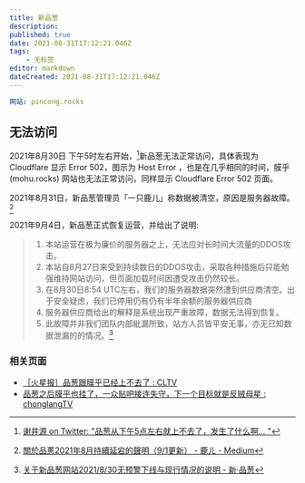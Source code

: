 ```yaml
---
title: 新品葱
description: 
published: true
date: 2021-08-31T17:12:21.046Z
tags:
    - 无标签
editor: markdown
dateCreated: 2021-08-31T17:12:21.046Z
---
```


```YAML
网站: pincong.rocks
```

## 无法访问

2021年8月30日 下午5时左右开始，[^5pm_pr]新品葱无法正常访问，具体表现为 Cloudflare 显示 Error 502，图示为 Host Error ，也是在几乎相同的时间，膜乎 (mohu.rocks) 网站也无法正常访问，同样显示 Cloudflare Error 502 页面。

[^5pm_pr]: [谢井源 on Twitter: "品葱从下午5点左右就上不去了，发生了什么啊… "](https://web.archive.org/web/20210830124153/https://twitter.com/o991jKSQVffgLQ8/status/1432321788235567108)

2021年8月31日，新品葱管理员「一只鹿儿」称数据被清空，原因是服务器故障。[^med_tr]

[^med_tr]: [關於品蔥2021年8月持續延宕的聲明（9/1更新） - 鹿ㄦ - Medium](https://medium.com/@onedeeroneroad/關於品蔥2021年8月持續延宕的聲明-9-1更新-74f9d226dd)

2021年9月4日，新品葱正式恢复运营，并给出了说明:

> 1. 本站运营在极为廉价的服务器之上，无法应对长时间大流量的DDOS攻击。  
> 2. 本站自8月27日来受到持续数日的DDOS攻击，采取各种措施后只能勉强维持网站访问，但页面加载时间因遭受攻击仍然较长。  
> 3. 在8月30日8:54 UTC左右，我们的服务器数据突然遭到供应商清空。出于安全疑虑，我们已停用仍有仍有半年余额的服务器供应商  
> 4. 服务器供应商给出的解释是系统出现严重故障，数据无法得到恢复。  
> 5. 此故障并非我们团队内部紕漏所致，站方人员皆平安无事，亦无已知数据泄漏的的情况。[^35451]

[^35451]: [关于新品葱网站2021/8/30无预警下线与现行情况的说明 - 新·品葱](https://pincong.rocks/article/35451)

### 相关页面

+ [［火星报］品葱跟膜乎已经上不去了 : CLTV](https://web.archive.org/web/20210831090437/https://old.reddit.com/r/CLTV/comments/peypxj/火星报品葱跟膜乎已经上不去了/)
+ [品葱之后膜乎也挂了，一众贴吧接连失守，下一个目标就是反贼母星 : chonglangTV](https://web.archive.org/web/20210831090409/https://old.reddit.com/r/chonglangTV/comments/pewauj/品葱之后膜乎也挂了一众贴吧接连失守下一个目标就是反贼母星/)
